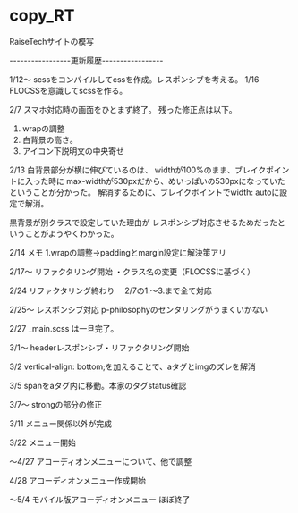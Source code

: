 # copy_RT
RaiseTechサイトの模写



-----------------更新履歴-----------------

1/12～  scssをコンパイルしてcssを作成。レスポンシブを考える。
1/16    FLOCSSを意識してscssを作る。

2/7     スマホ対応時の画面をひとまず終了。
残った修正点は以下。
1. wrapの調整
2. 白背景の高さ。
3. アイコン下説明文の中央寄せ

2/13
白背景部分が横に伸びているのは、
widthが100%のまま、ブレイクポイントに入った時に
max-widthが530pxだから、めいっぱいの530pxになっていたということが分かった。
解消するために、ブレイクポイントでwidth: autoに設定で解消。

黒背景が別クラスで設定していた理由が
レスポンシブ対応させるためだったということがようやくわかった。

2/14    メモ
1.wrapの調整→paddingとmargin設定に解決策アリ

2/17～  リファクタリング開始
・クラス名の変更（FLOCSSに基づく）

2/24 リファクタリング終わり
　2/7の1.～3.まで全て対応

2/25～ レスポンシブ対応
p-philosophyのセンタリングがうまくいかない

2/27 _main.scss は一旦完了。

3/1～ headerレスポンシブ・リファクタリング開始

3/2 vertical-align: bottom;を加えることで、aタグとimgのズレを解消

3/5 spanをaタグ内に移動。本家のタグstatus確認

3/7～ strongの部分の修正

3/11 メニュー関係以外が完成

3/22 メニュー開始

～4/27 アコーディオンメニューについて、他で調整

4/28 アコーディオンメニュー作成開始

～5/4 モバイル版アコーディオンメニュー ほぼ終了

